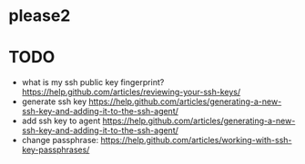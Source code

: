 # please2

# TODO
- what is my ssh public key fingerprint? https://help.github.com/articles/reviewing-your-ssh-keys/
- generate ssh key https://help.github.com/articles/generating-a-new-ssh-key-and-adding-it-to-the-ssh-agent/
- add ssh key to agent https://help.github.com/articles/generating-a-new-ssh-key-and-adding-it-to-the-ssh-agent/
- change passphrase: https://help.github.com/articles/working-with-ssh-key-passphrases/
